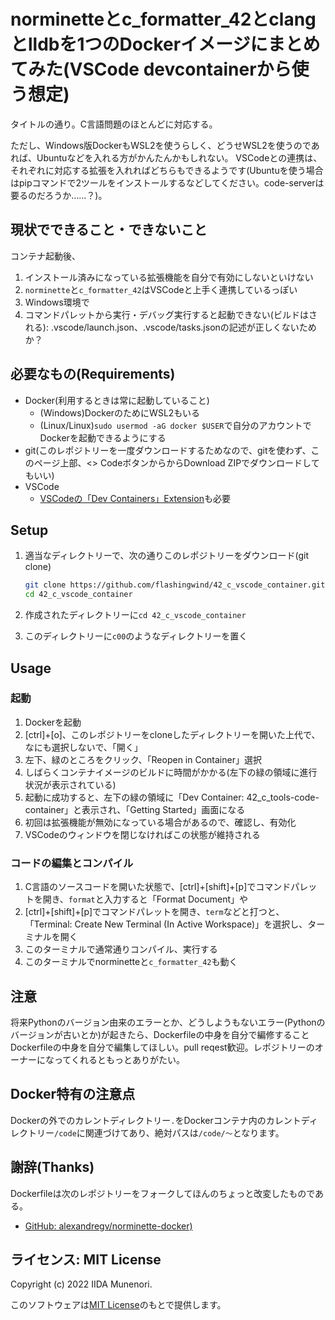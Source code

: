 # norminetteとc_formatter_42とclangとlldbを1つのDockerイメージにまとめてみた(VSCode devcontainerから使う想定)

タイトルの通り。C言語問題のほとんどに対応する。

ただし、Windows版DockerもWSL2を使うらしく、どうせWSL2を使うのであれば、Ubuntuなどを入れる方がかんたんかもしれない。
VSCodeとの連携は、それぞれに対応する拡張を入れればどちらもできるようです(Ubuntuを使う場合はpipコマンドで2ツールをインストールするなどしてください。code-serverは要るのだろうか……？)。

## 現状でできること・できないこと

コンテナ起動後、

1. インストール済みになっている拡張機能を自分で有効にしないといけない
1. `norminette`と`c_formatter_42`はVSCodeと上手く連携しているっぽい
1. Windows環境で
1. コマンドパレットから実行・デバッグ実行すると起動できない(ビルドはされる): .vscode/launch.json、.vscode/tasks.jsonの記述が正しくないためか？

## 必要なもの(Requirements)

- Docker(利用するときは常に起動していること)
  - (Windows)DockerのためにWSL2もいる
  - (Linux/Linux)`sudo usermod -aG docker $USER`で自分のアカウントでDockerを起動できるようにする
- git(このレポジトリーを一度ダウンロードするためなので、gitを使わず、このページ上部、<> CodeボタンからからDownload ZIPでダウンロードしてもいい)
- VSCode
  - [VSCodeの「Dev Containers」Extension](https://marketplace.visualstudio.com/items?itemName=ms-vscode-remote.remote-containers)も必要

## Setup

1. 適当なディレクトリーで、次の通りこのレポジトリーをダウンロード(git clone)

   ```sh
   git clone https://github.com/flashingwind/42_c_vscode_container.git
   cd 42_c_vscode_container
   ```
1. 作成されたディレクトリーに`cd 42_c_vscode_container`
1. このディレクトリーに`c00`のようなディレクトリーを置く

## Usage

### 起動

1. Dockerを起動
1. [ctrl]+[o]、このレポジトリーをcloneしたディレクトリーを開いた上代で、なにも選択しないで、「開く」
1. 左下、緑のところをクリック、「Reopen in Container」選択
1. しばらくコンテナイメージのビルドに時間がかかる(左下の緑の領域に進行状況が表示されている)
1. 起動に成功すると、左下の緑の領域に「Dev Container: 42_c_tools-code-container」と表示され、「Getting Started」画面になる
1. 初回は拡張機能が無効になっている場合があるので、確認し、有効化
1. VSCodeのウィンドウを閉じなければこの状態が維持される

### コードの編集とコンパイル

1. C言語のソースコードを開いた状態で、[ctrl]+[shift]+[p]でコマンドパレットを開き、`format`と入力すると「Format Document」や
1. [ctrl]+[shift]+[p]でコマンドパレットを開き、`term`などと打つと、「Terminal: Create New Terminal (In Active Workspace)」を選択し、ターミナルを開く
1. このターミナルで通常通りコンパイル、実行する
1. このターミナルでnorminetteと`c_formatter_42`も動く

## 注意

将来Pythonのバージョン由来のエラーとか、どうしようもないエラー(Pythonのバージョンが古いとか)が起きたら、Dockerfileの中身を自分で編修することDockerfileの中身を自分で編集してほしい。pull reqest歓迎。レポジトリーのオーナーになってくれるともっとありがたい。

## Docker特有の注意点

Dockerの外でのカレントディレクトリー`.`をDockerコンテナ内のカレントディレクトリー`/code`に関連づけてあり、絶対パスは`/code/〜`となります。

## 謝辞(Thanks)

Dockerfileは次のレポジトリーをフォークしてほんのちょっと改変したものである。

- [GitHub: alexandregv/norminette-docker)](https://github.com/alexandregv/norminette-docker)

## ライセンス: MIT License

Copyright (c) 2022 IIDA Munenori.

このソフトウェアは[MIT License](https://github.com/flashingwind/42_c_vscode_container/blob/master/LICENSE)のもとで提供します。
